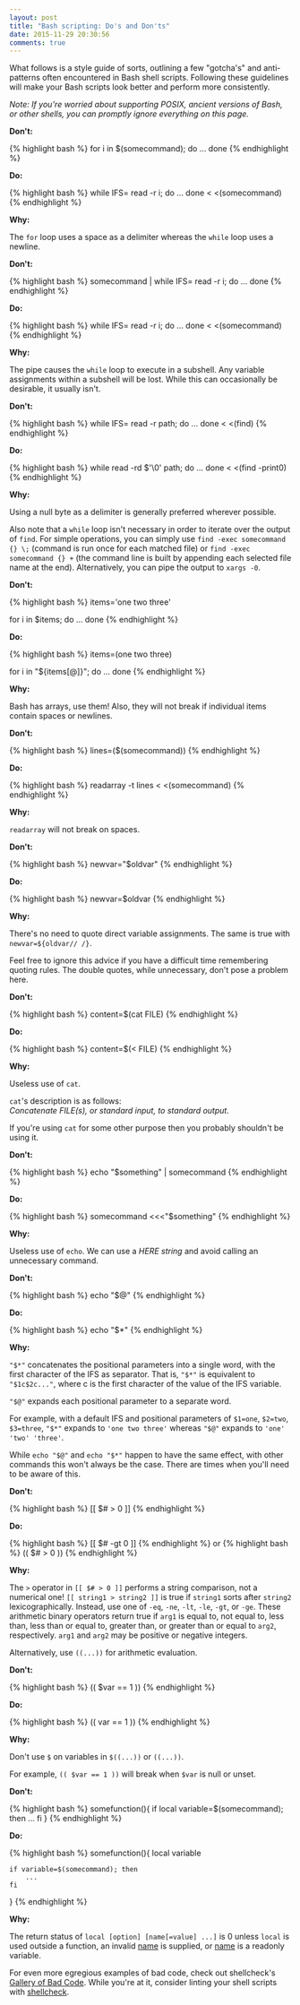```yaml
---
layout: post
title: "Bash scripting: Do's and Don'ts"
date: 2015-11-29 20:30:56
comments: true
---
```


What follows is a style guide of sorts, outlining a few "gotcha's" and anti-patterns often encountered in Bash shell scripts. Following these guidelines will make your Bash scripts look better and perform more consistently.

*Note: If you're worried about supporting POSIX, ancient versions of Bash, or other shells, you can promptly ignore everything on this page.*

<div class="project" markdown="1">

**Don't:**

{% highlight bash %}
for i in $(somecommand); do
    ...
done
{% endhighlight %}

**Do:**

{% highlight bash %}
while IFS= read -r i; do
    ...
done < <(somecommand)
{% endhighlight %}

**Why:**

The `for` loop uses a space as a delimiter whereas the `while` loop uses a newline.

</div>

<div class="project" markdown="1">

**Don't:**

{% highlight bash %}
somecommand | while IFS= read -r i; do
    ...
done
{% endhighlight %}

**Do:**

{% highlight bash %}
while IFS= read -r i; do
    ...
done < <(somecommand)
{% endhighlight %}

**Why:**

The pipe causes the `while` loop to execute in a subshell. Any variable assignments within a subshell will be lost. While this can occasionally be desirable, it usually isn't.

</div>

<div class="project" markdown="1">

**Don't:**

{% highlight bash %}
while IFS= read -r path; do
    ...
done < <(find)
{% endhighlight %}

**Do:**

{% highlight bash %}
while read -rd $'\0' path; do
    ...
done < <(find -print0)
{% endhighlight %}

**Why:**

Using a null byte as a delimiter is generally preferred wherever possible.

Also note that a `while` loop isn't necessary in order to iterate over the output of `find`. For simple operations, you can simply use `find -exec somecommand {} \;` (command is run once for each matched file) or `find -exec somecommand {} +` (the command line is built  by  appending each  selected file name at the end). Alternatively, you can pipe the output to `xargs -0`.

</div>

<div class="project" markdown="1">

**Don't:**

{% highlight bash %}
items='one two three'

for i in $items; do
    ...
done
{% endhighlight %}

**Do:**

{% highlight bash %}
items=(one two three)

for i in "${items[@]}"; do
    ...
done
{% endhighlight %}

**Why:**

Bash has arrays, use them! Also, they will not break if individual items contain spaces or newlines.

</div>

<div class="project" markdown="1">

**Don't:**

{% highlight bash %} lines=($(somecommand)) {% endhighlight %}

**Do:**

{% highlight bash %} readarray -t lines < <(somecommand) {% endhighlight %}

**Why:**

`readarray` will not break on spaces.

</div>

<div class="project" markdown="1">

**Don't:**

{% highlight bash %} newvar="$oldvar" {% endhighlight %}

**Do:**

{% highlight bash %} newvar=$oldvar {% endhighlight %}

**Why:**

There's no need to quote direct variable assignments. The same is true with `newvar=${oldvar// /}`.

Feel free to ignore this advice if you have a difficult time remembering quoting rules. The double quotes, while unnecessary, don't pose a problem here.

</div>

<div class="project" markdown="1">

**Don't:**

{% highlight bash %} content=$(cat FILE) {% endhighlight %}

**Do:**

{% highlight bash %} content=$(< FILE) {% endhighlight %}

**Why:**

Useless use of `cat`.

`cat`'s description is as follows:<br>*Concatenate FILE(s), or standard input, to standard output.*

If you're using `cat` for some other purpose then you probably shouldn't be using it.

</div>

<div class="project" markdown="1">

**Don't:**

{% highlight bash %} echo "$something" | somecommand {% endhighlight %}

**Do:**

{% highlight bash %} somecommand <<<"$something" {% endhighlight %}

**Why:**

Useless use of `echo`. We can use a *HERE string* and avoid calling an unnecessary command.

</div>

<div class="project" markdown="1">

**Don't:**

{% highlight bash %} echo "$@" {% endhighlight %}

**Do:**

{% highlight bash %} echo "$*" {% endhighlight %}

**Why:**

`"$*"` concatenates the positional parameters into a single word, with the first character of the IFS as separator. That is, `"$*"` is equivalent to `"$1c$2c..."`, where c is the first character of the value of the IFS variable.

`"$@"` expands each positional parameter to a separate word.

For example, with a default IFS and positional parameters of `$1=one`, `$2=two`, `$3=three`, `"$*"` expands to `'one two three'` whereas `"$@"` expands to `'one' 'two' 'three'`.

While `echo "$@"` and `echo "$*"` happen to have the same effect, with other commands this won't always be the case. There are times when you'll need to be aware of this.

</div>

<div class="project" markdown="1">

**Don't:**

{% highlight bash %} [[ $# > 0 ]] {% endhighlight %}

**Do:**

{% highlight bash %} [[ $# -gt 0 ]] {% endhighlight %}
or
{% highlight bash %} (( $# > 0 )) {% endhighlight %}

**Why:**

The `>` operator in `[[ $# > 0 ]]` performs a string comparison, not a numerical one! `[[ string1 > string2 ]]` is true if `string1` sorts after `string2` lexicographically. Instead, use one of `-eq`, `-ne`, `-lt`, `-le`, `-gt`, or `-ge`. These arithmetic binary operators return true if `arg1` is equal to, not equal to, less than, less than or equal to, greater than, or greater than or equal to `arg2`, respectively. `arg1` and `arg2` may be positive or negative integers.

Alternatively, use `((...))` for arithmetic evaluation.

</div>

<div class="project" markdown="1">

**Don't:**

{% highlight bash %} (( $var == 1 )) {% endhighlight %}

**Do:**

{% highlight bash %} (( var == 1 )) {% endhighlight %}

**Why:**

Don't use `$` on variables in `$((...))` or `((...))`.

For example, `(( $var == 1 ))` will break when `$var` is null or unset.

</div>

<div class="project" markdown="1">

**Don't:**

{% highlight bash %}
somefunction(){
    if local variable=$(somecommand); then
        ...
    fi
}
{% endhighlight %}

**Do:**

{% highlight bash %}
somefunction(){
    local variable

    if variable=$(somecommand); then
        ...
    fi
}
{% endhighlight %}

**Why:**

The return status of `local [option] [name[=value] ...]` is 0 unless `local` is used outside a function, an invalid <u>name</u> is supplied, or <u>name</u> is a readonly variable.

</div>

For even more egregious examples of bad code, check out shellcheck's [Gallery of Bad Code](https://github.com/koalaman/shellcheck#gallery-of-bad-code). While you're at it, consider linting your shell scripts with [shellcheck](https://github.com/koalaman/shellcheck).
